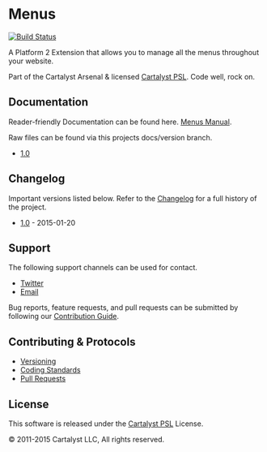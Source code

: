 # Menus

[![Build Status](http://ci.cartalyst.com/build-status/svg/45)](http://ci.cartalyst.com/build-status/view/45)

A Platform 2 Extension that allows you to manage all the menus throughout your website.

Part of the Cartalyst Arsenal & licensed [Cartalyst PSL](LICENSE). Code well, rock on.

## Documentation

Reader-friendly Documentation can be found here. [Menus Manual](https://cartalyst.com/manual/platform-menus).

Raw files can be found via this projects docs/version branch.

- [1.0](https://github.com/cartalyst/platform-menus/tree/docs/1.0)

## Changelog

Important versions listed below. Refer to the [Changelog](CHANGELOG.md) for a full history of the project.

- [1.0](CHANGELOG.md) - 2015-01-20

## Support

The following support channels can be used for contact.

- [Twitter](https://cartalyst.com/@twitter)
- [Email](mailto:help@cartalyst.com)

Bug reports, feature requests, and pull requests can be submitted by following our [Contribution Guide](CONTRIBUTING.md).

## Contributing & Protocols

- [Versioning](CONTRIBUTING.md#versioning)
- [Coding Standards](CONTRIBUTING.md#coding-standards)
- [Pull Requests](CONTRIBUTING.md#pull-requests)

## License

This software is released under the [Cartalyst PSL](LICENSE) License.

© 2011-2015 Cartalyst LLC, All rights reserved.
